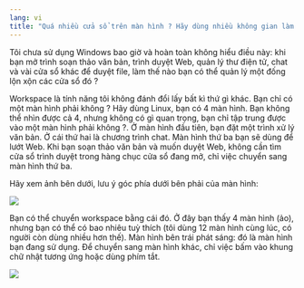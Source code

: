 ```yaml
---
lang: vi
title: "Quá nhiều cửa sổ trên màn hình ? Hãy dùng nhiều không gian làm việc (workspace)"
---
```


Tôi chưa sử dụng Windows bao giờ và hoàn toàn không hiểu điều này: khi bạn mở trình 
soạn thảo văn bản, trình duyệt Web, quản lý thư điện tử, chat và vài cửa sổ khác để duyệt 
file, làm thế nào bạn có thể quản lý một đống lộn xộn các cửa sổ đó ?

Workspace là tính năng tôi không đánh đổi lấy bất kì thứ gì khác. Bạn chỉ có một màn 
hình phải không ? Hãy dùng Linux, bạn có 4 màn hình. Bạn không thể nhìn được cả 4, nhưng 
không có gì quan trọng, bạn chỉ tập trung được vào một màn hình phải không ?. Ở màn hình 
đầu tiên, bạn đặt một trình xử lý văn bản. Ở cái thứ hai là chương trình chat. Màn hình 
thứ ba bạn sẽ dùng để lướt Web. Khi bạn soạn thảo văn bản và muốn duyệt Web, không cần tìm 
cửa sổ trình duyệt trong hàng chục cửa sổ đang mở, chỉ việc chuyển sang màn hình thứ ba.

Hãy xem ảnh bên dưới, lưu ý góc phía dưới bên phải của màn hình:

<img src="Images/workspaces.png" border="0"/>

Bạn có thể chuyển workspace bằng cái đó. Ở đây bạn thấy 4 màn hình (ảo), nhưng 
bạn có thể có bao nhiêu tuỳ thích (tôi dùng 12 màn hình cùng lúc, có người còn 
dùng nhiều hơn thế). Màn hình bên trái phát sáng: đó là màn hình bạn đang sử dụng. Để 
chuyển sang màn hình khác, chỉ việc bấm vào khung chữ nhật tương ứng hoặc dùng phím tắt.

<img src="Images/workspaces_full.png" border="0"/>




